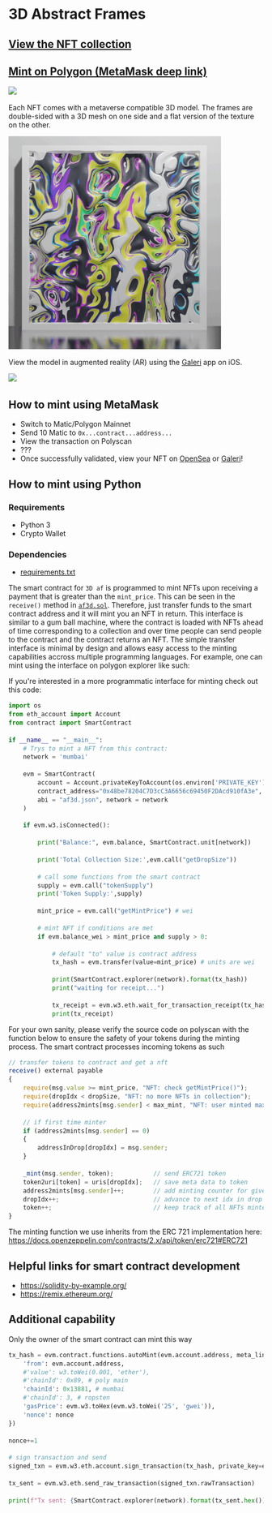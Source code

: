 # 3D Abstract Frames

## [View the NFT collection](https://opensea.io/collection/3d-af)

## [Mint on Polygon (MetaMask deep link)](https://metamask.app.link/send/0x4Ae665060B1f4a124A9d76FAAB222C399Bb329f9@80001?value=1e17)

![](images/banner_long_1.png)

Each NFT comes with a metaverse compatible 3D model. The frames are double-sided with a 3D mesh on one side and a flat version of the texture on the other.

![](images/sequence_smal2.gif)

View the model in augmented reality (AR) using the [Galeri](https://www.galeri.co/) app on iOS.

![](images/ar_frames.gif)

## How to mint using MetaMask

- Switch to Matic/Polygon Mainnet
- Send 10 Matic to `0x...contract...address...`
- View the transaction on Polyscan
- ???
- Once successfully validated, view your NFT on [OpenSea](https://opensea.io/collection/3d-af) or [Galeri](https://www.galeri.co/)!

## How to mint using Python

### Requirements
- Python 3
- Crypto Wallet

### Dependencies
- [requirements.txt]()


The smart contract for `3D af` is programmed to mint NFTs upon receiving a payment that is greater than the `mint_price`. This can be seen in the `receive()` method in [`af3d.sol`](). Therefore, just transfer funds to the smart contract address and it will mint you an NFT in return. This interface is similar to a gum ball machine, where the contract is loaded with NFTs ahead of time corresponding to a collection and over time people can send people to the contract and the contract returns an NFT. The simple transfer interface is minimal by design and allows easy access to the minting capabilities accross multiple programming languages. For example, one can mint using the interface on polygon explorer like such:



If you're interested in a more programmatic interface for minting check out this code:

```python
import os
from eth_account import Account
from contract import SmartContract

if __name__ == "__main__":
    # Trys to mint a NFT from this contract:
    network = 'mumbai'

    evm = SmartContract(
        account = Account.privateKeyToAccount(os.environ['PRIVATE_KEY']),
        contract_address="0x48be78204C7D3cC3A6656c69450F2DAcd910fA3e",
        abi = "af3d.json", network = network
    )

    if evm.w3.isConnected():

        print("Balance:", evm.balance, SmartContract.unit[network])

        print('Total Collection Size:',evm.call("getDropSize"))
        
        # call some functions from the smart contract
        supply = evm.call("tokenSupply")
        print('Token Supply:',supply)

        mint_price = evm.call("getMintPrice") # wei

        # mint NFT if conditions are met
        if evm.balance_wei > mint_price and supply > 0:

            # default "to" value is contract address
            tx_hash = evm.transfer(value=mint_price) # units are wei

            print(SmartContract.explorer(network).format(tx_hash))
            print("waiting for receipt...")

            tx_receipt = evm.w3.eth.wait_for_transaction_receipt(tx_hash)
            print(tx_receipt)
```


For your own sanity, please verify the source code on polyscan with the function below to ensure the safety of your tokens during the minting process. The smart contract processes incoming tokens as such

```js
// transfer tokens to contract and get a nft
receive() external payable
{
    require(msg.value >= mint_price, "NFT: check getMintPrice()");
    require(dropIdx < dropSize, "NFT: no more NFTs in collection");
    require(address2mints[msg.sender] < max_mint, "NFT: user minted max value");

    // if first time minter
    if (address2mints[msg.sender] == 0)
    {
        addressInDrop[dropIdx] = msg.sender;
    }

    _mint(msg.sender, token);           // send ERC721 token
    token2uri[token] = uris[dropIdx];   // save meta data to token
    address2mints[msg.sender]++;        // add minting counter for given address
    dropIdx++;                          // advance to next idx in drop
    token++;                            // keep track of all NFTs minted
}
```

The minting function we use inherits from the ERC 721 implementation here: https://docs.openzeppelin.com/contracts/2.x/api/token/erc721#ERC721


## Helpful links for smart contract development
- https://solidity-by-example.org/ 
- https://remix.ethereum.org/


## Additional capability

Only the owner of the smart contract can mint this way

```python
tx_hash = evm.contract.functions.autoMint(evm.account.address, meta_link).buildTransaction({
    'from': evm.account.address,
    #'value': w3.toWei(0.001, 'ether'),
    #'chainId': 0x89, # poly main
    'chainId': 0x13881, # mumbai
    #'chainId': 3, # ropsten
    'gasPrice': evm.w3.toHex(evm.w3.toWei('25', 'gwei')), 
    'nonce': nonce
})

nonce+=1

# sign transaction and send
signed_txn = evm.w3.eth.account.sign_transaction(tx_hash, private_key=evm.account.privateKey)

tx_sent = evm.w3.eth.send_raw_transaction(signed_txn.rawTransaction)

print(f"Tx sent: {SmartContract.explorer(network).format(tx_sent.hex())}")
```